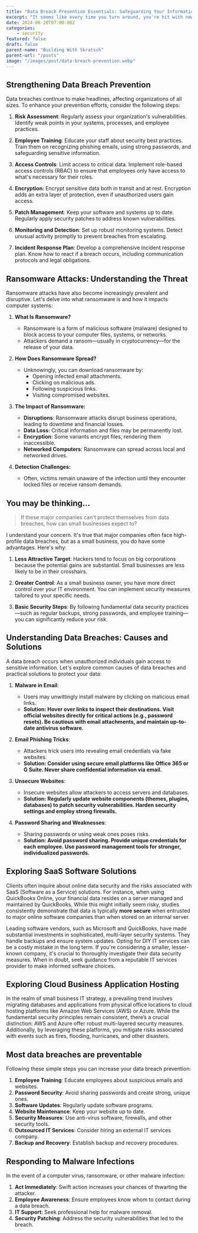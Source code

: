 ```yaml
---
title: "Data Breach Prevention Essentials: Safeguarding Your Information"
excerpt: "It seems like every time you turn around, you're hit with news of another major data breach."
date: 2024-06-20T07:00:00Z
categories:
    - security
featured: false
draft: false
parent-name: "Building With Skratsch"
parent-url: "/posts"
image: "/images/post/data-breach-prevention.webp"
---
```


## Strengthening Data Breach Prevention

Data breaches continue to make headlines, affecting organizations of all sizes. To enhance your prevention efforts, consider the following steps:

1. **Risk Assessment**: Regularly assess your organization's vulnerabilities. Identify weak points in your systems, processes, and employee practices.

2. **Employee Training**: Educate your staff about security best practices. Train them on recognizing phishing emails, using strong passwords, and safeguarding sensitive information.

3. **Access Controls**: Limit access to critical data. Implement role-based access controls (RBAC) to ensure that employees only have access to what's necessary for their roles.

4. **Encryption**: Encrypt sensitive data both in transit and at rest. Encryption adds an extra layer of protection, even if unauthorized users gain access.

5. **Patch Management**: Keep your software and systems up to date. Regularly apply security patches to address known vulnerabilities.

6. **Monitoring and Detection**: Set up robust monitoring systems. Detect unusual activity promptly to prevent breaches from escalating.

7. **Incident Response Plan**: Develop a comprehensive incident response plan. Know how to react if a breach occurs, including communication protocols and legal obligations.

## Ransomware Attacks: Understanding the Threat

Ransomware attacks have also become increasingly prevalent and disruptive. Let's delve into what ransomware is and how it impacts computer systems:

1. **What Is Ransomware?**
   - Ransomware is a form of malicious software (malware) designed to block access to your computer files, systems, or networks.
   - Attackers demand a ransom—usually in cryptocurrency—for the release of your data.

2. **How Does Ransomware Spread?**
   - Unknowingly, you can download ransomware by:
     - Opening infected email attachments.
     - Clicking on malicious ads.
     - Following suspicious links.
     - Visiting compromised websites.

3. **The Impact of Ransomware:**
   - **Disruptions**: Ransomware attacks disrupt business operations, leading to downtime and financial losses.
   - **Data Loss**: Critical information and files may be permanently lost.
   - **Encryption**: Some variants encrypt files, rendering them inaccessible.
   - **Networked Computers**: Ransomware can spread across local and networked drives.

4. **Detection Challenges:**
   - Often, victims remain unaware of the infection until they encounter locked files or receive ransom demands.


## You may be thinking…

> If these major companies can't protect themselves from data breaches, how can small businesses expect to?

I understand your concern. It's true that major companies often face high-profile data breaches, but as a small business, you do have some advantages. Here's why:

1. **Less Attractive Target**: Hackers tend to focus on big corporations because the potential gains are substantial. Small businesses are less likely to be in their crosshairs.

2. **Greater Control**: As a small business owner, you have more direct control over your IT environment. You can implement security measures tailored to your specific needs.

3. **Basic Security Steps**: By following fundamental data security practices—such as regular backups, strong passwords, and employee training—you can significantly reduce your risk.

## Understanding Data Breaches: Causes and Solutions

A data breach occurs when unauthorized individuals gain access to sensitive information. Let's explore common causes of data breaches and practical solutions to protect your data:

1. **Malware in Email**:
   - Users may unwittingly install malware by clicking on malicious email links.
   - **Solution: Hover over links to inspect their destinations. Visit official websites directly for critical actions (e.g., password resets). Be cautious with email attachments, and maintain up-to-date antivirus software.**

2. **Email Phishing Tricks**:
   - Attackers trick users into revealing email credentials via fake websites.
   - **Solution: Consider using secure email platforms like Office 365 or G Suite. Never share confidential information via email.**

3. **Unsecure Websites**:
   - Insecure websites allow attackers to access servers and databases.
   - **Solution: Regularly update website components (themes, plugins, databases) to patch security vulnerabilities. Harden security settings and employ strong firewalls.**

4. **Password Sharing and Weaknesses**:
   - Sharing passwords or using weak ones poses risks.
   - **Solution: Avoid password sharing. Provide unique credentials for each employee. Use password management tools for stronger, individualized passwords.**

## Exploring SaaS Software Solutions

Clients often inquire about online data security and the risks associated with SaaS (Software as a Service) solutions. For instance, when using QuickBooks Online, your financial data resides on a server managed and maintained by QuickBooks. While this might initially seem risky, studies consistently demonstrate that data is typically **more secure** when entrusted to major online software companies than when stored on an internal server.

Leading software vendors, such as Microsoft and QuickBooks, have made substantial investments in sophisticated, multi-layer security systems. They handle backups and ensure system updates. Opting for DIY IT services can be a costly mistake in the long term. If you're considering a smaller, lesser-known company, it's crucial to thoroughly investigate their data security measures. When in doubt, seek guidance from a reputable IT services provider to make informed software choices.

## Exploring Cloud Business Application Hosting

In the realm of small business IT strategy, a prevailing trend involves migrating databases and applications from physical office locations to cloud hosting platforms like Amazon Web Services (AWS) or Azure. While the fundamental security principles remain consistent, there’s a crucial distinction: AWS and Azure offer robust multi-layered security measures. Additionally, by leveraging these platforms, you mitigate risks associated with events such as fires, flooding, hurricanes, and other disasters.

## Most data breaches are preventable

Following these simple steps you can increase your data breach prevention:

1. **Employee Training**: Educate employees about suspicious emails and websites.
2. **Password Security**: Avoid sharing passwords and create strong, unique ones.
3. **Software Updates**: Regularly update software programs.
4. **Website Maintenance**: Keep your website up to date.
5. **Security Measures**: Use anti-virus software, firewalls, and other security tools.
6. **Outsourced IT Services**: Consider hiring an external IT services company.
7. **Backup and Recovery**: Establish backup and recovery procedures.

## Responding to Malware Infections

In the event of a computer virus, ransomware, or other malware infection:

1. **Act Immediately**: Swift action increases your chances of thwarting the attacker.
2. **Employee Awareness**: Ensure employees know whom to contact during a data breach.
3. **IT Support**: Seek professional help for malware removal.
4. **Security Patching**: Address the security vulnerabilities that led to the breach.

